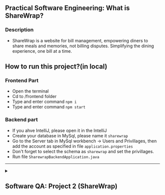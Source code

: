 ## Practical Software Engineering: What is ShareWrap?

  ### Description
- ShareWrap is a website for bill management, empowering diners to share meals and memories, not billing disputes. Simplifying the dining experience, one bill at a time.


## How to run this project?(in local)
  ### Frontend Part
  - Open the terminal
  - Cd to /frontend folder
  - Type and enter command `npm i`
  - Type and enter command `npm start`
  ### Backend part
  - If you ahve IntelliJ, please open it in the IntelliJ
  - Create your database in MySql, please name it `sharewrap`
  - Go to the Server tab in MySql workbench -> Users and Privillages, then add the account as specified in file `application.properties`
  - Don't forget to select the schema as `sharewrap` and set the privillages.
  - Run file `SharewrapBackendApplication.java`
---

<details>
<summary><h2>Software QA: Project 2 (ShareWrap)</h2></summary>

> ### ❗️NOTES❗️
> ### This is QA Section, Ming will put the content below in the separated repo (After finishing all tasks in Practical SE)
> You can click [here](https://studentmahidolac-my.sharepoint.com/:w:/g/personal/chaiyong_rag_mahidol_ac_th/EdwEp36CaWVFkTFe6Md2LuUBcb3R8Pn6hO6NyNJ59IQdgw?rtime=v6KTkIPf20g) to see the QA project#2 description

### This is repository which 
This practice is under the Faculty of ICT, Mahidol University, in ITCS473: Software Quality Assuarance and Testing.

## :dancers:Tester Team:
| #   | Name        | LastName         | Student ID | GitHub                              |
| --- | ----------- | ---------------- | ---------- | ----------------------------------- |
| 1   | Rujiphart   | Charatvaraphan   | 6388012    | https://github.com/MingRuji6388012  |
| 2   | Doungnapat  | Thiansukont      | 6388068    | https://github.com/doungnapat27     |
| 3   | Sarayut     | Theeraumpronpunt | 6388111    | https://github.com/ORPGCLUP         |
| 4   | Watsapol    | Samittivate      | 6388155    | https://github.com/MarkMPW          |
| 5   | Thitirat    | Sukijprasert     | 6388156    | https://github.com/EFFTHIIZZ        |
| 6   | Bunradar    | Chartchaiyadech  | 6388185    | https://github.com/BunradarCH       |


<details>
<summary><h2>📱 Unit testing 📱</h2></summary>
<details>
<summary><h3>Feel free to use this template</h3></summary>
   
### Name of the Test: 
### The goal of the test case:
### Tool using for testing:
### The characteristics developed for this test case:
   - **Interface-based:**
   - **Functionality-based:**
**Interface-based**
1. Identify testable functions
2. Identify parameters, return types, return values, and exceptional behavior
   - Parameters:
   - Return type:
   - Return value:
   - Exceptional behavior:
4. Model the input domain
   - Develop Characteristics
     - C1 =
   - Partition characteristics
     
     | Characteristic   | b1         | b2         | b3... and so on(feel free to modify)|
     | ---------------- | ---------- | ---------- | ----------------------------------- |
     |                  |            |            |                                     |
     
   - Identify (possible) values
     
     | Characteristic   | b1         | b2         | b3... and so on(feel free to modify)|
     | ---------------- | ---------- | ---------- | ----------------------------------- |
     |                  |            |            |                                     |
     
5. Combine partitions to define test requirements
   - Assumption:
   - Test Requirements: number of test (upper bound) =
      - (,)
  
6. Derive test values

     | Test             |            |            | expected results|
     | ---------------- | ---------- | ---------- | --------------- |
     |  T1(,)           |            |            |                 |
   
**Functionality-based**
1. Identify testable functions
3. Identify parameters, return types, return values, and exceptional behavior
   - Parameters: cal, epoch
   - Return type: long
   - Return value: cal.getTimeInMillis();
   - Exceptional behavior: ??
5. Model the input domain
   - Develop Characteristics
     - C1 =
   - Partition characteristics
     
     | Characteristic   | b1         | b2         | b3... and so on(feel free to modify)|
     | ---------------- | ---------- | ---------- | ----------------------------------- |
     |                  |            |            |                                     |
     
   - Identify (possible) values
     
     | Characteristic   | b1         | b2         | b3... and so on(feel free to modify)|
     | ---------------- | ---------- | ---------- | ----------------------------------- |
     |                  |            |            |                                     |
     
6. Combine partitions to define test requirements
   - Assumption:
   - Test Requirements: number of test(upper bound) =
      - (,)
  
7. Derive test values

     | Test             |            |            | expected results|
     | ---------------- | ---------- | ---------- | --------------- |
     |  T1(,)           |            |            |                 |

</details> 

<details>
<summary><h3>Test case #2: <code> Just placeholder </code> </h3></summary>
   
### Name of the Test: 
### The goal of the test case:
### Tool using for testing:
### The characteristics developed for this test case:
   - **Interface-based:**
   - **Functionality-based:**
**Interface-based**
1. Identify testable functions
2. Identify parameters, return types, return values, and exceptional behavior
   - Parameters:
   - Return type:
   - Return value:
   - Exceptional behavior:
4. Model the input domain
   - Develop Characteristics
     - C1 =
   - Partition characteristics
     
     | Characteristic   | b1         | b2         | b3... and so on(feel free to modify)|
     | ---------------- | ---------- | ---------- | ----------------------------------- |
     |                  |            |            |                                     |
     
   - Identify (possible) values
     
     | Characteristic   | b1         | b2         | b3... and so on(feel free to modify)|
     | ---------------- | ---------- | ---------- | ----------------------------------- |
     |                  |            |            |                                     |
     
5. Combine partitions to define test requirements
   - Assumption:
   - Test Requirements: number of test (upper bound) =
      - (,)
  
6. Derive test values

     | Test             |            |            | expected results|
     | ---------------- | ---------- | ---------- | --------------- |
     |  T1(,)           |            |            |                 |
   
**Functionality-based**
1. Identify testable functions
3. Identify parameters, return types, return values, and exceptional behavior
   - Parameters: cal, epoch
   - Return type: long
   - Return value: cal.getTimeInMillis();
   - Exceptional behavior: ??
5. Model the input domain
   - Develop Characteristics
     - C1 =
   - Partition characteristics
     
     | Characteristic   | b1         | b2         | b3... and so on(feel free to modify)|
     | ---------------- | ---------- | ---------- | ----------------------------------- |
     |                  |            |            |                                     |
     
   - Identify (possible) values
     
     | Characteristic   | b1         | b2         | b3... and so on(feel free to modify)|
     | ---------------- | ---------- | ---------- | ----------------------------------- |
     |                  |            |            |                                     |
     
6. Combine partitions to define test requirements
   - Assumption:
   - Test Requirements: number of test(upper bound) =
      - (,)
  
7. Derive test values

     | Test             |            |            | expected results|
     | ---------------- | ---------- | ---------- | --------------- |
     |  T1(,)           |            |            |                 |

</details> 

<details>
<summary><h3>Test case #3: <code> Just placeholder </code> </h3></summary>
   
### Name of the Test: 
### The goal of the test case:
### Tool using for testing:
### The characteristics developed for this test case:
   - **Interface-based:**
   - **Functionality-based:**
**Interface-based**
1. Identify testable functions
2. Identify parameters, return types, return values, and exceptional behavior
   - Parameters:
   - Return type:
   - Return value:
   - Exceptional behavior:
4. Model the input domain
   - Develop Characteristics
     - C1 =
   - Partition characteristics
     
     | Characteristic   | b1         | b2         | b3... and so on(feel free to modify)|
     | ---------------- | ---------- | ---------- | ----------------------------------- |
     |                  |            |            |                                     |
     
   - Identify (possible) values
     
     | Characteristic   | b1         | b2         | b3... and so on(feel free to modify)|
     | ---------------- | ---------- | ---------- | ----------------------------------- |
     |                  |            |            |                                     |
     
5. Combine partitions to define test requirements
   - Assumption:
   - Test Requirements: number of test (upper bound) =
      - (,)
  
6. Derive test values

     | Test             |            |            | expected results|
     | ---------------- | ---------- | ---------- | --------------- |
     |  T1(,)           |            |            |                 |
   
**Functionality-based**
1. Identify testable functions
3. Identify parameters, return types, return values, and exceptional behavior
   - Parameters: cal, epoch
   - Return type: long
   - Return value: cal.getTimeInMillis();
   - Exceptional behavior: ??
5. Model the input domain
   - Develop Characteristics
     - C1 =
   - Partition characteristics
     
     | Characteristic   | b1         | b2         | b3... and so on(feel free to modify)|
     | ---------------- | ---------- | ---------- | ----------------------------------- |
     |                  |            |            |                                     |
     
   - Identify (possible) values
     
     | Characteristic   | b1         | b2         | b3... and so on(feel free to modify)|
     | ---------------- | ---------- | ---------- | ----------------------------------- |
     |                  |            |            |                                     |
     
6. Combine partitions to define test requirements
   - Assumption:
   - Test Requirements: number of test(upper bound) =
      - (,)
  
7. Derive test values

     | Test             |            |            | expected results|
     | ---------------- | ---------- | ---------- | --------------- |
     |  T1(,)           |            |            |                 |

</details> 

<details>
<summary><h3>Test case #1: <code> Just placeholder </code> </h3></summary>
   
### Name of the Test: 
### The goal of the test case:
### Tool using for testing:
### The characteristics developed for this test case:
   - **Interface-based:**
   - **Functionality-based:**
**Interface-based**
1. Identify testable functions
2. Identify parameters, return types, return values, and exceptional behavior
   - Parameters:
   - Return type:
   - Return value:
   - Exceptional behavior:
4. Model the input domain
   - Develop Characteristics
     - C1 =
   - Partition characteristics
     
     | Characteristic   | b1         | b2         | b3... and so on(feel free to modify)|
     | ---------------- | ---------- | ---------- | ----------------------------------- |
     |                  |            |            |                                     |
     
   - Identify (possible) values
     
     | Characteristic   | b1         | b2         | b3... and so on(feel free to modify)|
     | ---------------- | ---------- | ---------- | ----------------------------------- |
     |                  |            |            |                                     |
     
5. Combine partitions to define test requirements
   - Assumption:
   - Test Requirements: number of test (upper bound) =
      - (,)
  
6. Derive test values

     | Test             |            |            | expected results|
     | ---------------- | ---------- | ---------- | --------------- |
     |  T1(,)           |            |            |                 |
   
**Functionality-based**
1. Identify testable functions
3. Identify parameters, return types, return values, and exceptional behavior
   - Parameters: cal, epoch
   - Return type: long
   - Return value: cal.getTimeInMillis();
   - Exceptional behavior: ??
5. Model the input domain
   - Develop Characteristics
     - C1 =
   - Partition characteristics
     
     | Characteristic   | b1         | b2         | b3... and so on(feel free to modify)|
     | ---------------- | ---------- | ---------- | ----------------------------------- |
     |                  |            |            |                                     |
     
   - Identify (possible) values
     
     | Characteristic   | b1         | b2         | b3... and so on(feel free to modify)|
     | ---------------- | ---------- | ---------- | ----------------------------------- |
     |                  |            |            |                                     |
     
6. Combine partitions to define test requirements
   - Assumption:
   - Test Requirements: number of test(upper bound) =
      - (,)
  
7. Derive test values

     | Test             |            |            | expected results|
     | ---------------- | ---------- | ---------- | --------------- |
     |  T1(,)           |            |            |                 |

</details> 

</details>

---

<details>
  <summary><h2> 👩🏻‍💻 System test (Manual test) 👨🏻‍💻 </h2></summary>

  ### Description
  - ### Three of manual tests with traceability matrix is in folder 📁 ```manual test case``` ➡️ [URL TO FOLDER manual test case in GITHUB](www.google.com)
  - **You must create at least 3 test cases for system testing.**
  - **Test case template and resources**
    - [DOC](https://www.softwaretestinghelp.com/wp-content/qa/uploads/2012/12/Test-case-example-doc.doc)
    - [Excel](https://www.softwaretestinghelp.com/wp-content/qa/uploads/2012/12/Test-case-template-xls.xls)
    - [Test case example](https://www.softwaretestinghelp.com/wp-content/qa/uploads/2018/05/Test-Case-Format-with-Example.docx)
    - [180+ Web Application Testing Example Test Cases](https://www.softwaretestinghelp.com/sample-test-cases-testing-web-desktop-applications/)
    - [traceability matrix](https://www.guru99.com/traceability-matrix.html)

  
</details>

---

<details>
  <summary><h2> 🤖 Automated UI Testing 🤖 </h2></summary>
  
  ### Description
  - ### Three of automated UI tests with code using Selenium Web Driver is in folder 📁 ```automated test case``` ➡️ [URL TO FOLDER automated test case in GITHUB](www.google.com)
  - create at least **3 automated UI test cases.** Based on the 3 manual system test cases that you created, convert them into automated UI test cases using **Selenium Web Driver or Robot framework.**
  - **[Automated UI Testing](https://studentmahidolac-my.sharepoint.com/:w:/g/personal/chaiyong_rag_mahidol_ac_th/EYxyoC1ZGkZPiKMl-9HXypsB9Xirs5iE6Bl3cCcb7plW1w?e=XdeDpo)**

  
</details>

---

<details>
  <summary><h2> 💚 BONUS: CI Integration 💚 </h1></summary>
</details>

</details>

